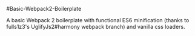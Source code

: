 #Basic-Webpack2-Boilerplate

A basic Webpack 2 boilerplate with functional ES6 minification (thanks to fulls1z3's UglifyJs2#harmony webpack branch) and vanilla css loaders.